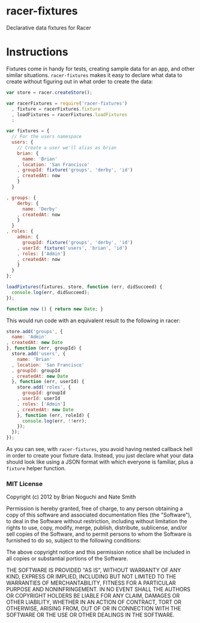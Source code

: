 racer-fixtures
==============

Declarative data fixtures for Racer

# Instructions

Fixtures come in handy for tests, creating sample data for an app, and other
similar situations. `racer-fixtures` makes it easy to declare what data to
create without figuring out in what order to create the data:

```javascript
var store = racer.createStore();

var racerFixtures = require('racer-fixtures')
  , fixture = racerFixtures.fixture
  , loadFixtures = racerFixtures.loadFixtures
  ;

var fixtures = {
  // For the users namespace
  users: {
    // Create a user we'll alias as brian
    brian: {
      name: 'Brian'
    , location: 'San Francisco'
    , groupId: fixture('groups', 'derby', 'id')
    , createdAt: now
    }
  }

, groups: {
    derby: {
      name: 'Derby'
    , createdAt: now
    }
  }
, roles: {
    admin: {
      groupId: fixture('groups', 'derby', 'id')
    , userId: fixture('users', 'brian', 'id')
    , roles: ['Admin']
    , createdAt: now
    }
  }
};

loadFixtures(fixtures, store, function (err, didSucceed) {
  console.log(err, didSucceed);
});

function now () { return new Date; }
```

This would run code with an equivalent result to the following in racer:

```javascript
store.add('groups', {
  name: 'Admin'
, createdAt: new Date
}, function (err, groupId) {
  store.add('users', {
    name: 'Brian'
  , location: 'San Francisco'
  , groupId: groupId
  , createdAt: new Date
  }, function (err, userId) {
    store.add('roles', {
      groupId: groupId
    , userId: userId
    , roles: ['Admin']
    , createdAt: new Date
    }, function (err, roleId) {
      console.log(err, !!err);
    });
  });
});
```

As you can see, with `racer-fixtures`, you avoid having nested callback hell in
order to create your fixture data. Instead, you just declare what your data
should look like using a JSON format with which everyone is familiar, plus a
`fixture` helper function.

### MIT License
Copyright (c) 2012 by Brian Noguchi and Nate Smith

Permission is hereby granted, free of charge, to any person obtaining a copy
of this software and associated documentation files (the "Software"), to deal
in the Software without restriction, including without limitation the rights
to use, copy, modify, merge, publish, distribute, sublicense, and/or sell
copies of the Software, and to permit persons to whom the Software is
furnished to do so, subject to the following conditions:

The above copyright notice and this permission notice shall be included in
all copies or substantial portions of the Software.

THE SOFTWARE IS PROVIDED "AS IS", WITHOUT WARRANTY OF ANY KIND, EXPRESS OR
IMPLIED, INCLUDING BUT NOT LIMITED TO THE WARRANTIES OF MERCHANTABILITY,
FITNESS FOR A PARTICULAR PURPOSE AND NONINFRINGEMENT. IN NO EVENT SHALL THE
AUTHORS OR COPYRIGHT HOLDERS BE LIABLE FOR ANY CLAIM, DAMAGES OR OTHER
LIABILITY, WHETHER IN AN ACTION OF CONTRACT, TORT OR OTHERWISE, ARISING FROM,
OUT OF OR IN CONNECTION WITH THE SOFTWARE OR THE USE OR OTHER DEALINGS IN
THE SOFTWARE.
